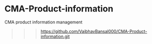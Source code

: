 # CMA-Product-information
CMA product information management
>>> https://github.com/VaibhavBansal000/CMA-Product-information.git

